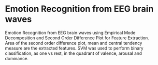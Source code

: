 # Emotion Recognition from EEG brain waves

Emotion Recognition from EEG brain waves using Empirical Mode Decomposition and Second Order Difference Plot for Feature Extraction. 
Area of the second order difference plot, mean and central tendency measure are the extracted features. 
SVM was used to perform binary classification, as one vs rest, in the quadrant of valence, arousal and dominance.
